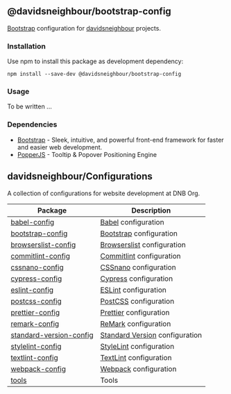 ## @davidsneighbour/bootstrap-config

[Bootstrap](https://getbootstrap.com/) configuration for [davidsneighbour](https://github.com/davidsneighbour/) projects.

### Installation

Use npm to install this package as development dependency:

```shell
npm install --save-dev @davidsneighbour/bootstrap-config
```

### Usage

To be written ...

### Dependencies

-   [Bootstrap](https://www.npmjs.com/package/bootstrap) - Sleek, intuitive, and powerful front-end framework for faster and easier web development.
-   [PopperJS](https://www.npmjs.com/package/@popperjs/core) - Tooltip & Popover Positioning Engine

<!--- CONFIGURATIONS BEGIN --->

## davidsneighbour/Configurations

A collection of configurations for website development at DNB Org.

<!-- prettier-ignore -->
| Package                                                                                                                 | Description                                                                                  |
| ----------------------------------------------------------------------------------------------------------------------- | -------------------------------------------------------------------------------------------- |
| [babel-config](https://github.com/davidsneighbour/configurations/tree/main/packages/babel-config)                       | [Babel](https://babeljs.io/) configuration                                                   |
| [bootstrap-config](https://github.com/davidsneighbour/configurations/tree/main/packages/bootstrap-config)               | [Bootstrap](https://getbootstrap.com/) configuration                                         |
| [browserslist-config](https://github.com/davidsneighbour/configurations/tree/main/packages/browserslist-config)         | [Browserslist](https://github.com/browserslist/browserslist) configuration                   |
| [commitlint-config](https://github.com/davidsneighbour/configurations/tree/main/packages/commitlint-config)             | [Commitlint](https://github.com/conventional-changelog/commitlint) configuration             |
| [cssnano-config](https://github.com/davidsneighbour/configurations/tree/main/packages/cssnano-config)                   | [CSSnano](https://cssnano.co/) configuration                                                 |
| [cypress-config](https://github.com/davidsneighbour/configurations/tree/main/packages/cypress-config)                   | [Cypress](https://www.cypress.io/) configuration                                             |
| [eslint-config](https://github.com/davidsneighbour/configurations/tree/main/packages/eslint-config)                     | [ESLint](https://github.com/eslint/eslint) configuration                                     |
| [postcss-config](https://github.com/davidsneighbour/configurations/tree/main/packages/postcss-config)                   | [PostCSS](https://postcss.org/) configuration                                                |
| [prettier-config](https://github.com/davidsneighbour/configurations/tree/main/packages/prettier-config)                 | [Prettier](https://prettier.io/) configuration                                               |
| [remark-config](https://github.com/davidsneighbour/configurations/tree/main/packages/remark-config)                     | [ReMark](https://github.com/remarkjs/remark-lint) configuration                              |
| [standard-version-config](https://github.com/davidsneighbour/configurations/tree/main/packages/standard-version-config) | [Standard Version](https://github.com/conventional-changelog/standard-version) configuration |
| [stylelint-config](https://github.com/davidsneighbour/configurations/tree/main/packages/stylelint-config)               | [StyleLint](https://github.com/stylelint/stylelint) configuration                            |
| [textlint-config](https://github.com/davidsneighbour/configurations/tree/main/packages/textlint-config)                 | [TextLint](https://github.com/textlint/textlint) configuration                               |
| [webpack-config](https://github.com/davidsneighbour/configurations/tree/main/packages/webpack-config)                   | [Webpack](https://webpack.js.org/) configuration                                             |
| [tools](https://github.com/davidsneighbour/configurations/tree/main/packages/tools)                                     | Tools                                                                                        |

<!--- CONFIGURATIONS END --->
